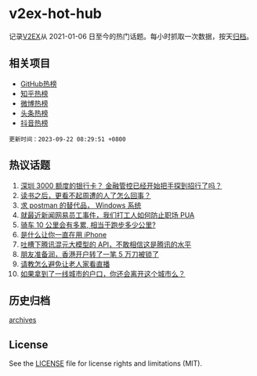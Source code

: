 # v2ex-hot-hub

 记录[V2EX](https://www.v2ex.com/)从 2021-01-06 日至今的热门话题。每小时抓取一次数据，按天[归档](archives)。
 
 ## 相关项目

- [GitHub热榜](https://github.com/snaildev/github-hot-hub)
- [知乎热榜](https://github.com/snaildev/zhihu-hot-hub)
- [微博热榜](https://github.com/snaildev/weibo-hot-hub)
- [头条热榜](https://github.com/snaildev/toutiao-hot-hub)
- [抖音热榜](https://github.com/snaildev/douyin-hot-hub)


 `更新时间：2023-09-22 08:29:51 +0800`

## 热议话题

1. [深圳 3000 额度的银行卡？ 金融管控已经开始把手探到招行了吗？](https://www.v2ex.com/t/975758)
1. [读书之后，更看不起周遭的人了怎么回事？](https://www.v2ex.com/t/975933)
1. [求 postman 的替代品， Windows 系统](https://www.v2ex.com/t/975795)
1. [就最近新闻网易员工事件，我们打工人如何防止职场 PUA](https://www.v2ex.com/t/975776)
1. [骑车 10 公里会有多累, 相当于跑步多少公里?](https://www.v2ex.com/t/975869)
1. [是什么让你一直在用 iPhone](https://www.v2ex.com/t/975970)
1. [吐槽下腾讯混元大模型的 API，不敢相信这是腾讯的水平](https://www.v2ex.com/t/975832)
1. [朋友准备润，香港开户转了一笔 5 万刀被锁了](https://www.v2ex.com/t/975854)
1. [请教怎么避免让老人家看直播](https://www.v2ex.com/t/975750)
1. [如果拿到了一线城市的户口，你还会离开这个城市么？](https://www.v2ex.com/t/975808)

## 历史归档

[archives](archives)

## License

See the [LICENSE](LICENSE) file for license rights and limitations (MIT).
